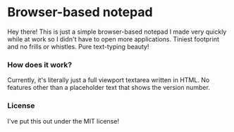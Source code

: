 # Browser-based notepad
Hey there! This is just a simple browser-based notepad I made very quickly while at work so I didn't have to open more applications. Tiniest footprint and no frills or whistles. Pure text-typing beauty!

### How does it work?
Currently, it's literally just a full viewport textarea written in HTML. No features other than a placeholder text that shows the version number.

### License
I've put this out under the MIT license!
